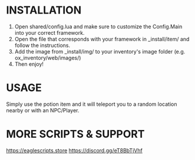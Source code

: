 # INSTALLATION
1. Open shared/config.lua and make sure to customize the Config.Main into your correct framework.
2. Open the file that corresponds with your framework in _install/item/ and follow the instructions.
3. Add the image from _install/img/ to your inventory's image folder (e.g. ox_inventory/web/images/)
4. Then enjoy!

# USAGE
Simply use the potion item and it will teleport you to a random location nearby or with an NPC/Player.

# MORE SCRIPTS & SUPPORT
https://eaglescripts.store
https://discord.gg/eT8BbTjVhf